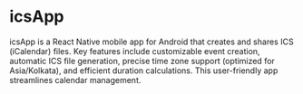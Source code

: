 # icsApp
icsApp is a React Native mobile app for Android that creates and shares ICS (iCalendar) files. Key features include customizable event creation, automatic ICS file generation, precise time zone support (optimized for Asia/Kolkata), and efficient duration calculations. This user-friendly app streamlines calendar management.
